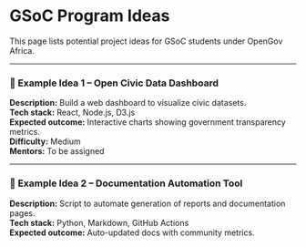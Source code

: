 # GSoC Program Ideas

This page lists potential project ideas for GSoC students under OpenGov Africa.

---

### 🧩 Example Idea 1 – Open Civic Data Dashboard
**Description:** Build a web dashboard to visualize civic datasets.  
**Tech stack:** React, Node.js, D3.js  
**Expected outcome:** Interactive charts showing government transparency metrics.  
**Difficulty:** Medium  
**Mentors:** To be assigned

---

### 🧩 Example Idea 2 – Documentation Automation Tool
**Description:** Script to automate generation of reports and documentation pages.  
**Tech stack:** Python, Markdown, GitHub Actions  
**Expected outcome:** Auto-updated docs with community metrics.
